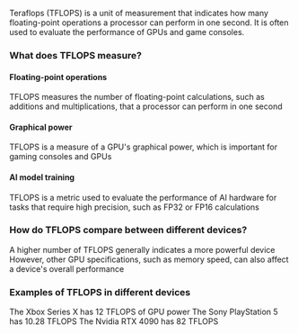 Teraflops (TFLOPS) is a unit of measurement that indicates how many floating-point operations a processor can perform in one second. It is often used to evaluate the performance of GPUs and game consoles. 

### What does TFLOPS measure?

#### Floating-point operations
TFLOPS measures the number of floating-point calculations, such as additions and multiplications, that a processor can perform in one second 

#### Graphical power
TFLOPS is a measure of a GPU's graphical power, which is important for gaming consoles and GPUs 

#### AI model training
TFLOPS is a metric used to evaluate the performance of AI hardware for tasks that require high precision, such as FP32 or FP16 calculations 

### How do TFLOPS compare between different devices? 
A higher number of TFLOPS generally indicates a more powerful device
However, other GPU specifications, such as memory speed, can also affect a device's overall performance

### Examples of TFLOPS in different devices 
The Xbox Series X has 12 TFLOPS of GPU power
The Sony PlayStation 5 has 10.28 TFLOPS
The Nvidia RTX 4090 has 82 TFLOPS
